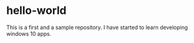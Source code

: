 # hello-world
This is a first and a sample repository.
I have started to learn developing windows 10 apps.
